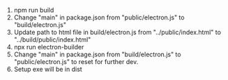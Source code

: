 1. npm run build
2. Change "main" in package.json from "public/electron.js" to "build/electron.js"  
3. Update path to html file in build/electron.js from "../public/index.html" to "../build/public/index.html"  
4. npx run electron-builder  
5. Change "main" in package.json from "build/electron.js" to "public/electron.js" to reset for further dev.  
6. Setup exe will be in dist  